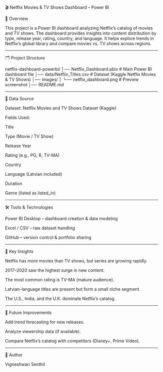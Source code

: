 
🎬 Netflix Movies & TV Shows Dashboard – Power BI

📌 Overview

This project is a Power BI dashboard analyzing Netflix’s catalog of movies and TV shows.
The dashboard provides insights into content distribution by type, release year, rating, country, and language. 
It helps explore trends in Netflix’s global library and compare movies vs. TV shows across regions.

---

🗂 Project Structure

netflix-dashboard-powerbi/
│── Netflix_Dashboard.pbix      # Main Power BI dashboard file
│── data/Netflix_Titles.csv     # Dataset (Kaggle Netflix Movies & TV Shows)
│── images/
│   └── netflix_dashboard.png   # Preview screenshot
│── README.md


---

📑 Data Source

Dataset: Netflix Movies and TV Shows Dataset (Kaggle)

Fields Used:

Title

Type (Movie / TV Show)

Release Year

Rating (e.g., PG, R, TV-MA)

Country

Language (Latvian included)

Duration

Genre (listed as listed_in)

---

🛠 Tools & Technologies

Power BI Desktop – dashboard creation & data modeling

Excel / CSV – raw dataset handling

GitHub – version control & portfolio sharing

---

📢 Key Insights

Netflix has more movies than TV shows, but series are growing rapidly.

2017–2020 saw the highest surge in new content.

The most common rating is TV-MA (mature audience).

Latvian-language titles are present but form a small niche segment.

The U.S., India, and the U.K. dominate Netflix’s catalog.

---

📌 Future Improvements

Add trend forecasting for new releases.

Analyze viewership data (if available).

Compare Netflix’s catalog with competitors (Disney+, Prime Video).

---

👤 Author

Vigneshwari Senthil


